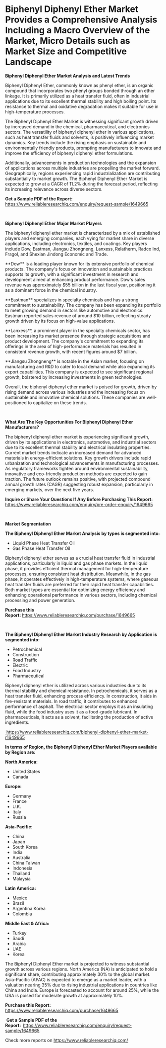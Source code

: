 <p><h1>Biphenyl Diphenyl Ether Market Provides a Comprehensive Analysis Including a Macro Overview of the Market, Micro Details such as Market Size and Competitive Landscape</h1></p><p><strong>Biphenyl Diphenyl Ether Market Analysis and Latest Trends</strong></p>
<p><p>Biphenyl Diphenyl Ether, commonly known as phenyl ether, is an organic compound that incorporates two phenyl groups bonded through an ether linkage. It is primarily utilized as a heat transfer fluid, often in industrial applications due to its excellent thermal stability and high boiling point. Its resistance to thermal and oxidative degradation makes it suitable for use in high-temperature processes.</p><p>The Biphenyl Diphenyl Ether Market is witnessing significant growth driven by increased demand in the chemical, pharmaceutical, and electronics sectors. The versatility of biphenyl diphenyl ether in various applications, such as heat transfer fluids and solvents, is positively influencing market dynamics. Key trends include the rising emphasis on sustainable and environmentally friendly products, prompting manufacturers to innovate and improve the efficiency of biphenyl diphenyl ether formulations. </p><p>Additionally, advancements in production technologies and the expansion of applications across multiple industries are propelling the market forward. Geographically, regions experiencing rapid industrialization are contributing substantially to market growth. The Biphenyl Diphenyl Ether Market is expected to grow at a CAGR of 11.2% during the forecast period, reflecting its increasing relevance across diverse sectors.</p></p>
<p><strong>Get a Sample PDF of the Report:&nbsp;</strong> <a href="https://www.reliableresearchiq.com/enquiry/request-sample/1649665?utm_campaign=2277&utm_medium=2&utm_source=Github&utm_content=ia&utm_term=26032025&utm_id=biphenyl-diphenyl-ether">https://www.reliableresearchiq.com/enquiry/request-sample/1649665</a></p>
<p>&nbsp;</p>
<p><strong>Biphenyl Diphenyl Ether Major Market Players</strong></p>
<p><p>The biphenyl diphenyl ether market is characterized by a mix of established players and emerging companies, each vying for market share in diverse applications, including electronics, textiles, and coatings. Key players include Dow, Eastman, Jiangsu Zhongneng, Lanxess, Relatherm, Radco Ind, Fragol, and Shexian Jindong Economic and Trade.</p><p>**Dow** is a leading player known for its extensive portfolio of chemical products. The company's focus on innovation and sustainable practices supports its growth, with a significant investment in research and development aimed at enhancing product performance. Dow's sales revenue was approximately $55 billion in the last fiscal year, positioning it as a dominant force in the chemical industry.</p><p>**Eastman** specializes in specialty chemicals and has a strong commitment to sustainability. The company has been expanding its portfolio to meet growing demand in sectors like automotive and electronics. Eastman reported sales revenue of around $10 billion, reflecting steady growth driven by its focus on high-value applications.</p><p>**Lanxess**, a prominent player in the specialty chemicals sector, has been increasing its market presence through strategic acquisitions and product development. The company's commitment to expanding its offerings in the area of high-performance materials has resulted in consistent revenue growth, with recent figures around $7 billion.</p><p>**Jiangsu Zhongneng** is notable in the Asian market, focusing on manufacturing and R&D to cater to local demand while also expanding its export capabilities. This company is expected to see significant regional growth, bolstered by increasing investments in green technologies.</p><p>Overall, the biphenyl diphenyl ether market is poised for growth, driven by rising demand across various industries and the increasing focus on sustainable and innovative chemical solutions. These companies are well-positioned to capitalize on these trends.</p></p>
<p>&nbsp;</p>
<p><strong>What Are The Key Opportunities For Biphenyl Diphenyl Ether Manufacturers?</strong></p>
<p><p>The biphenyl diphenyl ether market is experiencing significant growth, driven by its applications in electronics, automotive, and industrial sectors due to its excellent thermal stability and electrical insulating properties. Current market trends indicate an increased demand for advanced materials in energy-efficient solutions. Key growth drivers include rapid urbanization and technological advancements in manufacturing processes. As regulatory frameworks tighten around environmental sustainability, innovative and eco-friendly production methods are expected to gain traction. The future outlook remains positive, with projected compound annual growth rates (CAGR) suggesting robust expansion, particularly in emerging markets, over the next five years.</p></p>
<p><strong>Inquire or Share Your Questions If Any Before Purchasing This Report:</strong> <a href="https://www.reliableresearchiq.com/enquiry/pre-order-enquiry/1649665?utm_campaign=2277&utm_medium=2&utm_source=Github&utm_content=ia&utm_term=26032025&utm_id=biphenyl-diphenyl-ether">https://www.reliableresearchiq.com/enquiry/pre-order-enquiry/1649665</a></p>
<p>&nbsp;</p>
<p><strong>Market Segmentation</strong></p>
<p><strong>The Biphenyl Diphenyl Ether Market Analysis by types is segmented into:</strong></p>
<p><ul><li>Liquid Phase Heat Transfer Oil</li><li>Gas Phase Heat Transfer Oil</li></ul></p>
<p><p>Biphenyl diphenyl ether serves as a crucial heat transfer fluid in industrial applications, particularly in liquid and gas phase markets. In the liquid phase, it provides efficient thermal management for high-temperature processes, ensuring consistent heat distribution. Meanwhile, in the gas phase, it operates effectively in high-temperature systems, where gaseous heat transfer fluids are preferred for their rapid heat transfer capabilities. Both market types are essential for optimizing energy efficiency and enhancing operational performance in various sectors, including chemical processing and power generation.</p></p>
<p><strong>Purchase this Report:&nbsp;</strong><a href="https://www.reliableresearchiq.com/purchase/1649665?utm_campaign=2277&utm_medium=2&utm_source=Github&utm_content=ia&utm_term=26032025&utm_id=biphenyl-diphenyl-ether">https://www.reliableresearchiq.com/purchase/1649665</a></p>
<p>&nbsp;</p>
<p><strong>The Biphenyl Diphenyl Ether Market Industry Research by Application is segmented into:</strong></p>
<p><ul><li>Petrochemical</li><li>Construction</li><li>Road Traffic</li><li>Electric</li><li>Food Industry</li><li>Pharmaceutical</li></ul></p>
<p><p>Biphenyl diphenyl ether is utilized across various industries due to its thermal stability and chemical resistance. In petrochemicals, it serves as a heat transfer fluid, enhancing process efficiency. In construction, it aids in fire-resistant materials. In road traffic, it contributes to enhanced performance of asphalt. The electrical sector employs it as an insulating fluid, while the food industry uses it as a food-grade lubricant. In pharmaceuticals, it acts as a solvent, facilitating the production of active ingredients.</p></p>
<p><a href="https://www.reliableresearchiq.com/biphenyl-diphenyl-ether-market-r1649665?utm_campaign=2277&utm_medium=2&utm_source=Github&utm_content=ia&utm_term=26032025&utm_id=biphenyl-diphenyl-ether">&nbsp;https://www.reliableresearchiq.com/biphenyl-diphenyl-ether-market-r1649665</a></p>
<p><strong>In terms of Region, the Biphenyl Diphenyl Ether Market Players available by Region are:</strong></p>
<p>
    <p> <strong> North America: </strong>
        <ul>
            <li>United States</li>
            <li>Canada</li>
        </ul>
        </p> 
    <p> <strong> Europe: </strong>
        <ul>
            <li>Germany</li>
            <li>France</li>
            <li>U.K.</li>
            <li>Italy</li>
            <li>Russia</li>
        </ul>
        </p> 
    <p> <strong> Asia-Pacific: </strong>
        <ul>
            <li>China</li>
            <li>Japan</li>
            <li>South Korea</li>
            <li>India</li>
            <li>Australia</li>
            <li>China Taiwan</li>
            <li>Indonesia</li>
            <li>Thailand</li>
            <li>Malaysia</li>
        </ul>
        </p> 
    <p> <strong> Latin America: </strong>
        <ul>
            <li>Mexico</li>
            <li>Brazil</li>
            <li>Argentina Korea</li>
            <li>Colombia</li>
        </ul>
        </p> 
    <p> <strong> Middle East & Africa: </strong>
        <ul>
            <li>Turkey</li>
            <li>Saudi</li>
            <li>Arabia</li>
            <li>UAE</li>
            <li>Korea</li>
        </ul>
    </p>
    </p>
<p><p>The Biphenyl Diphenyl Ether market is projected to witness substantial growth across various regions. North America (NA) is anticipated to hold a significant share, contributing approximately 30% to the global market. Asia-Pacific (APAC) is expected to emerge as a market leader, with a valuation nearing 35% due to rising industrial applications in countries like China and India. Europe is forecasted to account for around 25%, while the USA is poised for moderate growth at approximately 10%.</p></p>
<p><strong>Purchase this Report: </strong><a href="https://www.reliableresearchiq.com/purchase/1649665?utm_campaign=2277&utm_medium=2&utm_source=Github&utm_content=ia&utm_term=26032025&utm_id=biphenyl-diphenyl-ether">https://www.reliableresearchiq.com/purchase/1649665</a></p>
<p>&nbsp;<strong>Get a Sample PDF of the Report:&nbsp;&nbsp;</strong><a href="https://www.reliableresearchiq.com/enquiry/request-sample/1649665?utm_campaign=2277&utm_medium=2&utm_source=Github&utm_content=ia&utm_term=26032025&utm_id=biphenyl-diphenyl-ether">https://www.reliableresearchiq.com/enquiry/request-sample/1649665</a></p>
<p><strong></strong></p>
<p>Check more reports on <a href="https://www.reliableresearchiq.com/?utm_campaign=2277&utm_medium=2&utm_source=Github&utm_content=ia&utm_term=26032025&utm_id=biphenyl-diphenyl-ether">https://www.reliableresearchiq.com/</a></p>